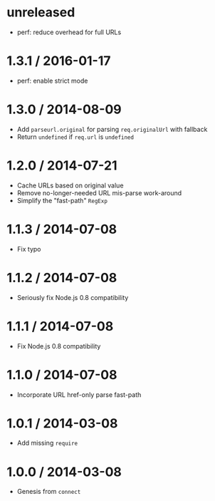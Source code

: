 unreleased
==========

  * perf: reduce overhead for full URLs

1.3.1 / 2016-01-17
==================

  * perf: enable strict mode

1.3.0 / 2014-08-09
==================

  * Add `parseurl.original` for parsing `req.originalUrl` with fallback
  * Return `undefined` if `req.url` is `undefined`

1.2.0 / 2014-07-21
==================

  * Cache URLs based on original value
  * Remove no-longer-needed URL mis-parse work-around
  * Simplify the "fast-path" `RegExp`

1.1.3 / 2014-07-08
==================

  * Fix typo

1.1.2 / 2014-07-08
==================

  * Seriously fix Node.js 0.8 compatibility

1.1.1 / 2014-07-08
==================

  * Fix Node.js 0.8 compatibility

1.1.0 / 2014-07-08
==================

  * Incorporate URL href-only parse fast-path

1.0.1 / 2014-03-08
==================

  * Add missing `require`

1.0.0 / 2014-03-08
==================

  * Genesis from `connect`
